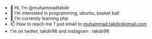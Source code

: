 - 👋 Hi, I’m @muhammadtakdir
- 👀 I’m interested in programming, ubuntu, basket ball
- 🌱 I’m currently learning php
- 📫 How to reach me ? just email to muhammad.takdir@gmail.com
- I'm on twitter, takdir96 and instagram : takdir96

<!---
muhammadtakdir/muhammadtakdir is a ✨ special ✨ repository because its `README.md` (this file) appears on your GitHub profile.
You can click the Preview link to take a look at your changes.
--->

